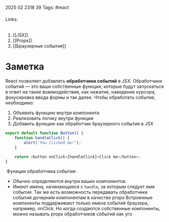 2025 02 2318 39
Tags: #react 
###### Links: 
1) [[JSX]]
2) [[Props]]
3) [[Браузерные события]]
# Заметка
React позволяет добавлять **обработчики событий** в JSX. Обработчики событий — это ваши собственные функции, которые будут запускаться в ответ на такие взаимодействия, как нажатие, наведение курсора, фокусировка ввода формы и так далее.
Чтобы обработать событие, необходимо:
1) Объявить функцию внутри компонента
2) Реализовать логику внутри функции
3) Добавить функцию как обработчик браузерного события в JSX
```js
export default function Button() {
    function handleClick() {
        alert('You clicked me!');
    }

    return <button onClick={handleClick}>Click me</button>;
}
```
 Функции обработчика события:

- Обычно определяются _внутри_ ваших компонентов.
- Имеют имена, начинающиеся с `handle`, за которым следует имя события.
Так же есть возможность передавать обработчики событий дочерним компонентам в качестве props
Встроенные компоненты поддерживают только имена событий браузера, например, onClick.
Но когда создаются собственные компоненты, можно называть props обработчиков событий как уго